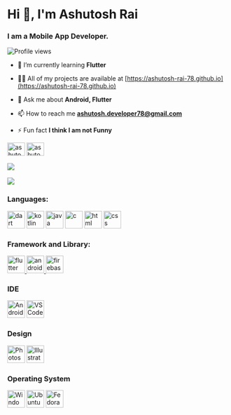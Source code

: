 
<h1 align="left">Hi 👋, I'm Ashutosh Rai</h1>
<h3 align="left">I am a Mobile App Developer.</h3>


![Profile views](https://gpvc.arturio.dev/ashutosh-rai-78)

<!-- <p align="left"> <a href="https://github.com/ryo-ma/github-profile-trophy"><img src="https://github-profile-trophy.vercel.app/?username=ashutosh-rai-78&theme=dark" alt="ashutosh-rai-78" /></a> </p> -->

<!-- <p align="left"> <a href="https://twitter.com/ashutosh_rai_78" target="_blank"><img src="https://img.shields.io/twitter/follow/ashutosh_rai_78?logo=twitter&style=for-the-badge&theme=dark" alt="ashutosh_rai_78" /></a> </p> -->


- 🌱 I’m currently learning **Flutter**

- 👨‍💻 All of my projects are available at [https://ashutosh-rai-78.github.io](https://ashutosh-rai-78.github.io)

- 💬 Ask me about **Android, Flutter**

- 📫 How to reach me **ashutosh.developer78@gmail.com**

- ⚡ Fun fact **I think I am not Funny**
<p align="left">
<a href="https://www.linkedin.com/in/ashutosh-rai78" target="_blank">
  <img src="https://cdn.jsdelivr.net/gh/devicons/devicon/icons/linkedin/linkedin-original.svg" alt="ashutosh rai" height="30"          width="40" /></a>
<!-- <a href="https://stackoverflow.com/users/12134847/ashutosh-rai-78" target="_blank">
  <img src="https://raw.githubusercontent.com/rahuldkjain/github-profile-readme-generator/master/src/images/icons/Social/stack-overflow.svg" alt="ashutosh-rai-78" height="30" width="40" /></a> -->
<a href="https://twitter.com/ashutosh_rai_78" target="_blank">
  <img src="https://cdn.jsdelivr.net/gh/devicons/devicon/icons/twitter/twitter-original.svg" alt="ashutosh_rai_78" height="30" width="40" /></a>
<!-- <a href="https://www.hackerrank.com/ashutosh_develo2" target="_blank">
  <img src="https://raw.githubusercontent.com/rahuldkjain/github-profile-readme-generator/master/src/images/icons/Social/hackerrank.svg" alt="ashutosh_develo2" height="30" width="40" /></a> -->
</p>
<a href="https://github.com/ashutosh-rai-78">
  <img align="center" src="https://github-readme-stats.vercel.app/api?username=ashutosh-rai-78&count_private=true&theme=dark" />
</a>
<br/>
<br/>
<a href="https://github.com/ashutosh-rai-78">
  <img align="center" src="https://github-readme-stats.vercel.app/api/top-langs/?username=ashutosh-rai-78&layout=compact&theme=dark&langs_count=4&hide=php,javascript," />
</a>

<h3 align="left">Languages:</h3>
<p align="left"> 
 <img src="https://cdn.jsdelivr.net/gh/devicons/devicon/icons/dart/dart-original.svg" alt="dart" width="40" height="40"/>
 <img src="https://cdn.jsdelivr.net/gh/devicons/devicon/icons/kotlin/kotlin-original.svg" alt="kotlin" width="40" height="40"/>
 <img src="https://cdn.jsdelivr.net/gh/devicons/devicon/icons/java/java-original.svg" alt="java" width="40" height="40"/>
 <img src="https://cdn.jsdelivr.net/gh/devicons/devicon/icons/c/c-original.svg" alt="c" width="40" height="40"/>
 <img src="https://cdn.jsdelivr.net/gh/devicons/devicon/icons/html5/html5-original.svg" alt="html" width="40" height="40"/>
 <img src="https://cdn.jsdelivr.net/gh/devicons/devicon/icons/css3/css3-original.svg" alt="css" width="40" height="40"/>
</p>

<h3 align="left">Framework and Library:</h3>
<p align="left"> 
<a href="https://flutter.dev" target="_blank" rel="noreferrer"> 
 <img src="https://cdn.jsdelivr.net/gh/devicons/devicon/icons/flutter/flutter-original.svg" alt="flutter" width="40" height="40"/> </a> 
<a href="https://developer.android.com" target="_blank" rel="noreferrer"> <img src="https://cdn.jsdelivr.net/gh/devicons/devicon/icons/android/android-plain.svg" alt="android" width="40" height="40"/> </a> 
<a href="https://firebase.google.com/" target="_blank" rel="noreferrer"> 
  <img src="https://cdn.jsdelivr.net/gh/devicons/devicon/icons/firebase/firebase-plain.svg" alt="firebase" width="40" height="40"/> </a>
</p>

<h3 align="left">IDE</h3>
<p align="left">
  <img src="https://cdn.jsdelivr.net/gh/devicons/devicon/icons/androidstudio/androidstudio-original.svg" alt="Android Studio" width="40" height="40"/>
  <img src="https://cdn.jsdelivr.net/gh/devicons/devicon/icons/vscode/vscode-original.svg" alt="VS Code" width="40" height="40"/>  
</p>

<h3 align="left">Design</h3>
<p align="left">
  <img src="https://cdn.jsdelivr.net/gh/devicons/devicon/icons/photoshop/photoshop-plain.svg" alt="Photoshop" width="40" height="40"/>
  <img src="https://cdn.jsdelivr.net/gh/devicons/devicon/icons/illustrator/illustrator-plain.svg" alt="Illustrator" width="40" height="40"/>  
</p>

<h3 align="left">Operating System</h3>
<p align="left">
  <img src="https://cdn.jsdelivr.net/gh/devicons/devicon/icons/windows8/windows8-original.svg" alt="Windows" width="40" height="40"/>
  <img src="https://cdn.jsdelivr.net/gh/devicons/devicon/icons/ubuntu/ubuntu-plain.svg" alt="Ubuntu" width="40" height="40"/>           
  <img src="https://cdn.jsdelivr.net/gh/devicons/devicon/icons/fedora/fedora-original.svg" alt="Fedora" width="40" height="40"/>      
</p>

<!-- README UPDATED -->
<!-- ![MasterHead](https://media-exp1.licdn.com/dms/image/C4D16AQF44xHI-jZIgw/profile-displaybackgroundimage-shrink_350_1400/0/1660488321161?e=1666828800&v=beta&t=vVO9L8IKofHegiNXFaOGOjWVUWOshG6IK2Ex5jCmP7k) -->
